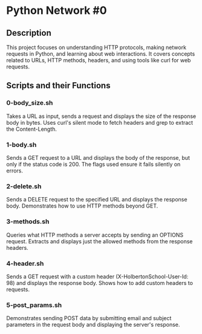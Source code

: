 # Python Network #0

## Description
This project focuses on understanding HTTP protocols, making network requests in Python, and learning about web interactions. It covers concepts related to URLs, HTTP methods, headers, and using tools like curl for web requests.

## Scripts and their Functions

### 0-body_size.sh
Takes a URL as input, sends a request and displays the size of the response body in bytes. Uses curl's silent mode to fetch headers and grep to extract the Content-Length.

### 1-body.sh
Sends a GET request to a URL and displays the body of the response, but only if the status code is 200. The flags used ensure it fails silently on errors.

### 2-delete.sh
Sends a DELETE request to the specified URL and displays the response body. Demonstrates how to use HTTP methods beyond GET.

### 3-methods.sh
Queries what HTTP methods a server accepts by sending an OPTIONS request. Extracts and displays just the allowed methods from the response headers.

### 4-header.sh
Sends a GET request with a custom header (X-HolbertonSchool-User-Id: 98) and displays the response body. Shows how to add custom headers to requests.

### 5-post_params.sh
Demonstrates sending POST data by submitting email and subject parameters in the request body and displaying the server's response.